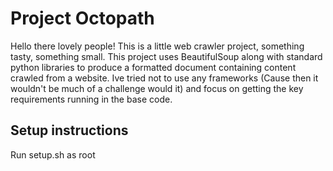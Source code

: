 Project Octopath
================
Hello there lovely people! This is a little web crawler project, something tasty, something small.
This project uses BeautifulSoup along with standard python libraries to produce a formatted document containing content crawled from a website. Ive tried not to use any frameworks (Cause then it wouldn't be much of a challenge would it) and focus on getting the key requirements running in the base code.


Setup instructions
------------------

Run setup.sh as root


